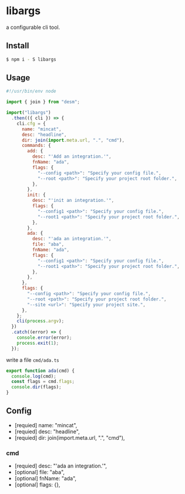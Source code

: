 # libargs

a configurable cli tool.

## Install


```sh
$ npm i - S libargs
```

## Usage

```js
#!/usr/bin/env node

import { join } from "desm";

import("libargs")
  .then(({ cli }) => {
    cli.cfg = {
      name: "mincat",
      desc: "headline",
      dir: join(import.meta.url, ".", "cmd"),
      commands: {
        add: {
          desc: "'Add an integration.'",
          fnName: "ada",
          flags: {
            "--config <path>": "Specify your config file.",
            "--root <path>": "Specify your project root folder.",
          },
        },
        init: {
          desc: "'init an integration.'",
          flags: {
            "--config1 <path>": "Specify your config file.",
            "--root1 <path>": "Specify your project root folder.",
          },
        },
        ada: {
          desc: "'ada an integration.'",
          file: "aba",
          fnName: "ada",
          flags: {
            "--config1 <path>": "Specify your config file.",
            "--root1 <path>": "Specify your project root folder.",
          },
        },
      },
      flags: {
        "--config <path>": "Specify your config file.",
        "--root <path>": "Specify your project root folder.",
        "--site <url>": "Specify your project site.",
      },
    };
    cli(process.argv);
  })
  .catch((error) => {
    console.error(error);
    process.exit(1);
  });

```

write a file `cmd/ada.ts`

```js
export function ada(cmd) {
  console.log(cmd);
  const flags = cmd.flags;
  console.dir(flags);
}
```

## Config

- [requied] name: "mincat",
- [requied] desc: "headline",
- [requied] dir: join(import.meta.url, ".", "cmd"),

### cmd

- [requied] desc: "'ada an integration.'",
- [optional] file: "aba",
- [optional] fnName: "ada",
- [optional] flags: {},
